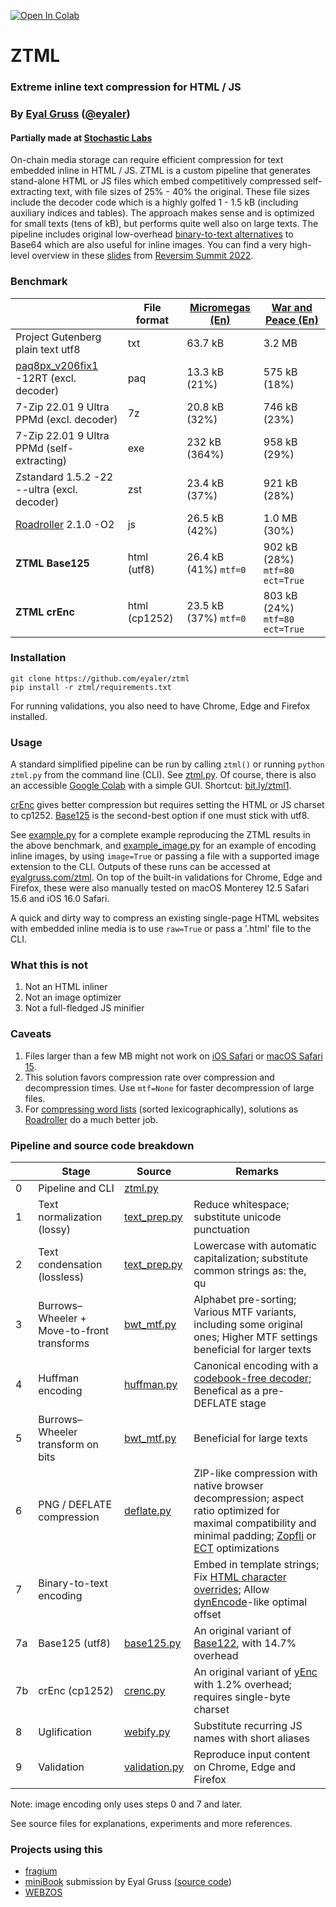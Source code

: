 <a href="https://colab.research.google.com/github/eyaler/ztml/blob/main/ZTML.ipynb"><img src="https://colab.research.google.com/assets/colab-badge.svg" alt="Open In Colab"/></a>

# ZTML

### Extreme inline text compression for HTML / JS
### By [Eyal Gruss](https://eyalgruss.com) ([@eyaler](https://twitter.com/eyaler))

#### Partially made at [Stochastic Labs](http://stochasticlabs.org)

On-chain media storage can require efficient compression for text embedded inline in HTML / JS.
ZTML is a custom pipeline that generates stand-alone HTML or JS files which embed competitively compressed self-extracting text, with file sizes of 25% - 40% the original.
These file sizes include the decoder code which is a highly golfed 1 - 1.5 kB (including auxiliary indices and tables).
The approach makes sense and is optimized for small texts (tens of kB), but performs quite well also on large texts.
The pipeline includes original low-overhead [binary-to-text alternatives](https://en.wikipedia.org/wiki/Binary-to-text_encoding) to Base64 which are also useful for inline images.
You can find a very high-level overview in these [slides](misc/reversim2022_slides.pdf) from [Reversim Summit 2022](https://summit2022.reversim.com).

### Benchmark
|                                                                                       | File format   | [Micromegas (En)](https://gutenberg.org/files/30123/30123-8.txt) | [War and Peace (En)](https://gutenberg.org/files/2600/2600-0.txt) |
|---------------------------------------------------------------------------------------|---------------|------------------------------------------------------------------|-------------------------------------------------------------------|
| Project Gutenberg plain text utf8                                                     | txt           | 63.7 kB                                                          | 3.2 MB                                                            |
| [paq8px_v206fix1](http://www.mattmahoney.net/dc/text.html#1250) -12RT (excl. decoder) | paq           | 13.3 kB (21%)                                                    | 575 kB (18%)                                                      |
| 7-Zip 22.01 9 Ultra PPMd (excl. decoder)                                              | 7z            | 20.8 kB (32%)                                                    | 746 kB (23%)                                                      |
| 7-Zip 22.01 9 Ultra PPMd (self-extracting)                                            | exe           | 232 kB (364%)                                                    | 958 kB (29%)                                                      |
| Zstandard 1.5.2 -22 --ultra (excl. decoder)                                           | zst           | 23.4 kB (37%)                                                    | 921 kB (28%)                                                      |
| [Roadroller](https://github.com/lifthrasiir/roadroller) 2.1.0 -O2                     | js            | 26.5 kB (42%)                                                    | 1.0 MB (30%)                                                      |
| **ZTML Base125**                                                                      | html (utf8)   | 26.4 kB (41%) `mtf=0`                                            | 902 kB (28%) `mtf=80` `ect=True`                                  |
| **ZTML crEnc**                                                                        | html (cp1252) | 23.5 kB (37%) `mtf=0`                                            | 803 kB (24%) `mtf=80` `ect=True`                                  |

### Installation
```
git clone https://github.com/eyaler/ztml
pip install -r ztml/requirements.txt
```
For running validations, you also need to have Chrome, Edge and Firefox installed.

### Usage
A standard simplified pipeline can be run by calling `ztml()` or running `python ztml.py` from the command line (CLI). See [ztml.py](ztml/ztml.py).
Of course, there is also an accessible [Google Colab](https://colab.research.google.com/github/eyaler/ztml/blob/main/ztml.ipynb) with a simple GUI. Shortcut: [bit.ly/ztml1](https://bit.ly/ztml).

[crEnc](ztml/crenc.py) gives better compression but requires setting the HTML or JS charset to cp1252.
[Base125](ztml/base125.py) is the second-best option if one must stick with utf8. 

See [example.py](example.py) for a complete example reproducing the ZTML results in the above benchmark,
and [example_image.py](example_image.py) for an example of encoding inline images, by using `image=True` or passing a file with a supported image extension to the CLI.
Outputs of these runs can be accessed at [eyalgruss.com/ztml](https://eyalgruss.com/ztml).
On top of the built-in validations for Chrome, Edge and Firefox, these were also manually tested on macOS Monterey 12.5 Safari 15.6 and iOS 16.0 Safari.

A quick and dirty way to compress an existing single-page HTML websites with embedded inline media is to use `raw=True` or pass a '.html' file to the CLI.

### What this is not
1. Not an HTML inliner
2. Not an image optimizer
3. Not a full-fledged JS minifier 

### Caveats
1. Files larger than a few MB might not work on [iOS Safari](https://pqina.nl/blog/canvas-area-exceeds-the-maximum-limit) or [macOS Safari 15](https://bugs.webkit.org/show_bug.cgi?id=230855).
2. This solution favors compression rate over compression and decompression times. Use `mtf=None` for faster decompression of large files.
3. For [compressing word lists](http://golf.horse) (sorted lexicographically), solutions as [Roadroller](https://lifthrasiir.github.io/roadroller) do a much better job.

### Pipeline and source code breakdown
|     | Stage                                      | Source                              | Remarks                                                                                                                                                                                                                                       |
|-----|--------------------------------------------|-------------------------------------|-----------------------------------------------------------------------------------------------------------------------------------------------------------------------------------------------------------------------------------------------|
| 0   | Pipeline and CLI                           | [ztml.py](ztml/ztml.py)             |                                                                                                                                                                                                                                               |
| 1   | Text normalization (lossy)                 | [text_prep.py](ztml/text_prep.py)   | Reduce whitespace; substitute unicode punctuation                                                                                                                                                                                             |
| 2   | Text condensation (lossless)               | [text_prep.py](ztml/text_prep.py)   | Lowercase with automatic capitalization; substitute common strings as: the, qu                                                                                                                                                                |
| 3   | Burrows–Wheeler + Move-to-front transforms | [bwt_mtf.py](ztml/bwt_mtf.py)       | Alphabet pre-sorting; Various MTF variants, including some original ones; Higher MTF settings beneficial for larger texts                                                                                                                     |
| 4   | Huffman encoding                           | [huffman.py](ztml/huffman.py)       | Canonical encoding with a [codebook-free decoder](https://researchgate.net/publication/3159499_On_the_implementation_of_minimum_redundancy_prefix_codes); Benefical as a pre-DEFLATE stage                                                    |
| 5   | Burrows–Wheeler transform on bits          | [bwt_mtf.py](ztml/bwt_mtf.py)       | Beneficial for large texts                                                                                                                                                                                                                    |
| 6   | PNG / DEFLATE compression                  | [deflate.py](ztml/deflate.py)       | ZIP-like compression with native browser decompression; aspect ratio optimized for maximal compatibility and minimal padding; [Zopfli](https://github.com/google/zopfli) or [ECT](https://github.com/fhanau/Efficient-Compression-Tool) optimizations |
| 7   | Binary-to-text encoding                    |                                     | Embed in template strings; Fix [HTML character overrides](https://html.spec.whatwg.org/multipage/parsing.html#table-charref-overrides); Allow [dynEncode](https://github.com/eshaz/simple-yenc#what-is-dynencode)-like optimal offset         |
| 7a  | Base125 (utf8)                             | [base125.py](ztml/base125.py)       | An original variant of [Base122](https://blog.kevinalbs.com/base122), with 14.7% overhead                                                                                                                                                     |
| 7b  | crEnc (cp1252)                             | [crenc.py](ztml/crenc.py)           | An original variant of [yEnc](http://www.yenc.org) with 1.2% overhead; requires single-byte charset                                                                                                                                           |
| 8   | Uglification                               | [webify.py](ztml/webify.py)         | Substitute recurring JS names with short aliases                                                                                                                                                                                              |
| 9   | Validation                                 | [validation.py](ztml/validation.py) | Reproduce input content on Chrome, Edge and Firefox                                                                                                                                                                                           |

Note: image encoding only uses steps 0 and 7 and later.

See source files for explanations, experiments and more references.

### Projects using this
- [fragium](https://fragium.com)
- [miniBook](https://xem.github.io/miniBook) submission by Eyal Gruss ([source code](misc/minibook.py))
- [WEBZOS](https://wbtz.github.io)
